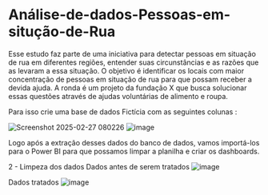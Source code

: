 # Análise-de-dados-Pessoas-em-situção-de-Rua
Esse estudo faz parte de uma iniciativa para detectar pessoas em situação de rua em diferentes regiões, entender suas circunstâncias e as razões que as levaram a essa situação. O objetivo é identificar os locais com maior concentração de pessoas em situação de rua para que possam receber a devida ajuda. A ronda é um projeto da fundação X que busca solucionar essas questões através de ajudas voluntárias de alimento e roupa.

Para isso crie uma base de dados Fictícia com as seguintes colunas :

![Screenshot 2025-02-27 080226](https://github.com/user-attachments/assets/99d57c72-9d79-4643-838b-6c9ed3eb7c7d)
![image](https://github.com/user-attachments/assets/a2c70305-6ac6-42d4-aecf-82af3479ccb9)

Logo após a extração desses dados do banco de dados, vamos importá-los para o Power BI para que possamos limpar a planilha e criar os dashboards.

2 - Limpeza dos dados
Dados antes de serem tratados 
![image](https://github.com/user-attachments/assets/fe400a82-f3e4-4308-ab03-1ddb243717c9)

Dados tratados 
![image](https://github.com/user-attachments/assets/cda45538-ceb7-42a5-b0ee-50dae4fb6b76)


